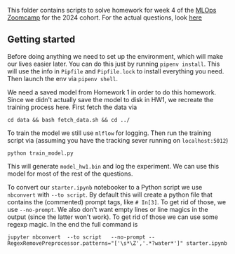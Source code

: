 This folder contains scripts to solve homework for week 4 of the [MLOps Zoomcamp](https://github.com/DataTalksClub/mlops-zoomcamp) for the 2024 cohort.
For the actual questions, look [here](https://github.com/DataTalksClub/mlops-zoomcamp/blob/main/cohorts/2024/04-deployment/homework.md)

## Getting started
Before doing anything we need to set up the environment, which will make our lives easier later. You can do this just by running `pipenv install`. This will use the info in `Pipfile` and `Pipfile.lock` to install everything you need. Then launch the env via `pipenv shell`.


We need a saved model from Homework 1 in order to do this homework. Since we didn't actually save the model to disk in HW1, we recreate the training process here. First fetch the data via

```
cd data && bash fetch_data.sh && cd ../
```

To train the model we still use `mlflow` for logging. Then run the training script via (assuming you have the tracking sever running on `localhost:5012`)

```
python train_model.py
```

This will generate `model_hw1.bin` and log the experiment. We can use this model for most of the rest of the questions.

To convert our `starter.ipynb` notebooker to a Python script we use `nbconvert` with `--to script`. By default this will create a python file that contains the (commented) prompt tags, like `# In[3]`. To get rid of those, we use `--no-prompt`. We also don't want empty lines or line magics in the output (since the latter won't work). To get rid of those we can use some regexp magic. In the end the full command is

```{bash}
jupyter nbconvert  --to script   --no-prompt --RegexRemovePreprocessor.patterns="['\s*\Z','.*?water*']" starter.ipynb
```

